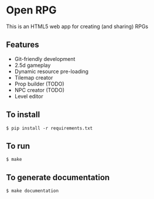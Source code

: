 # Open RPG
This is an HTML5 web app for creating (and sharing) RPGs

## Features
* Git-friendly development
* 2.5d gameplay
* Dynamic resource pre-loading
* Tilemap creator
* Prop builder (TODO)
* NPC creator (TODO)
* Level editor

##  To install
`$ pip install -r requirements.txt`

## To run
`$ make`

## To generate documentation
`$ make documentation`
